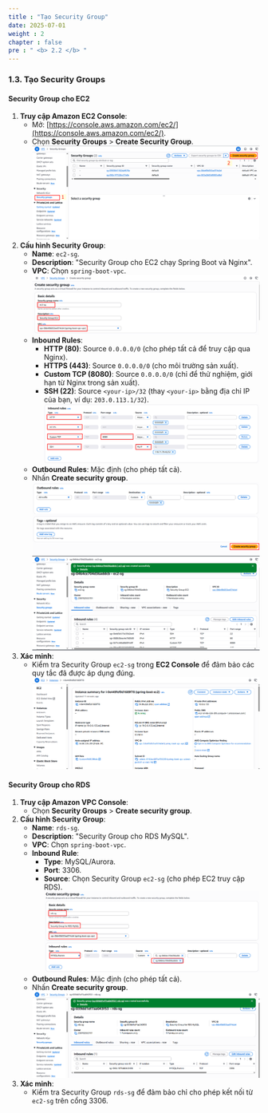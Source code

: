 ```yaml
---
title : "Tạo Security Group"
date: 2025-07-01
weight : 2
chapter : false
pre : " <b> 2.2 </b> "
---
```


### 1.3. Tạo Security Groups

#### Security Group cho EC2

1. **Truy cập Amazon EC2 Console**:
   - Mở: [https://console.aws.amazon.com/ec2/](https://console.aws.amazon.com/ec2/).
   - Chọn **Security Groups** > **Create Security Group**.
   ![image](../../../static/images/tao_sg_ec2/screenshot_1752389310.png)
2. **Cấu hình Security Group**:
   - **Name**: `ec2-sg`.
   - **Description**: "Security Group cho EC2 chạy Spring Boot và Nginx".
   - **VPC**: Chọn `spring-boot-vpc`.
      ![image](../../../static/images/tao_sg_ec2/screenshot_1752389486.png)
   - **Inbound Rules**:
     - **HTTP (80)**: Source `0.0.0.0/0` (cho phép tất cả để truy cập qua Nginx).
     - **HTTPS (443)**: Source `0.0.0.0/0` (cho môi trường sản xuất).
     - **Custom TCP (8080)**: Source `0.0.0.0/0` (chỉ để thử nghiệm, giới hạn từ Nginx trong sản xuất).
     - **SSH (22)**: Source `<your-ip>/32` (thay `<your-ip>` bằng địa chỉ IP của bạn, ví dụ: `203.0.113.1/32`).
      ![image](../../../static/images/tao_sg_ec2/screenshot_1752389534.png)
   - **Outbound Rules**: Mặc định (cho phép tất cả).
   - Nhấn **Create security group**.
      ![image](../../../static/images/tao_sg_ec2/screenshot_1752389562.png)
      ![image](../../../static/images/tao_sg_ec2/screenshot_1752389644.png)
3. **Xác minh**:
   - Kiểm tra Security Group `ec2-sg` trong **EC2 Console** để đảm bảo các quy tắc đã được áp dụng đúng.
      ![image](../../../static/images/tao_sg_ec2/screenshot_1752401505.png)

#### Security Group cho RDS

1. **Truy cập Amazon VPC Console**:
   - Chọn **Security Groups** > **Create security group**.
2. **Cấu hình Security Group**:
   - **Name**: `rds-sg`.
   - **Description**: "Security Group cho RDS MySQL".
   - **VPC**: Chọn `spring-boot-vpc`.
   - **Inbound Rule**:
     - **Type**: MySQL/Aurora.
     - **Port**: 3306.
     - **Source**: Chọn Security Group `ec2-sg` (cho phép EC2 truy cập RDS).
![image](../../../static/images/tao_sg_rds/screenshot_1752389783.png)
   - **Outbound Rules**: Mặc định (cho phép tất cả).
   - Nhấn **Create security group**.
![image](../../../static/images/tao_sg_rds/screenshot_1752389842.png)
3. **Xác minh**:
   - Kiểm tra Security Group `rds-sg` để đảm bảo chỉ cho phép kết nối từ `ec2-sg` trên cổng 3306.
